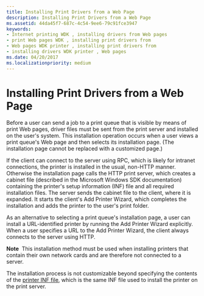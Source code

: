 ```yaml
---
title: Installing Print Drivers from a Web Page
description: Installing Print Drivers from a Web Page
ms.assetid: 44da45f7-687c-4c54-9ee6-79c91fce3947
keywords:
- Internet printing WDK , installing drivers from Web pages
- print Web pages WDK , installing print drivers from
- Web pages WDK printer , installing print drivers from
- installing drivers WDK printer , Web pages
ms.date: 04/20/2017
ms.localizationpriority: medium
---
```


# Installing Print Drivers from a Web Page





Before a user can send a job to a print queue that is visible by means of print Web pages, driver files must be sent from the print server and installed on the user's system. This installation operation occurs when a user views a print queue's Web page and then selects its installation page. (The installation page cannot be replaced with a customized page.)

If the client can connect to the server using RPC, which is likely for intranet connections, the printer is installed in the usual, non-HTTP manner. Otherwise the installation page calls the HTTP print server, which creates a cabinet file (described in the Microsoft Windows SDK documentation) containing the printer's setup information (INF) file and all required installation files. The server sends the cabinet file to the client, where it is expanded. It starts the client's Add Printer Wizard, which completes the installation and adds the printer to the user's print folder.

As an alternative to selecting a print queue's installation page, a user can install a URL-identified printer by running the Add Printer Wizard explicitly. When a user specifies a URL to the Add Printer Wizard, the client always connects to the server using HTTP.

**Note**  This installation method must be used when installing printers that contain their own network cards and are therefore not connected to a server.

 

The installation process is not customizable beyond specifying the contents of the [printer INF file](printer-inf-files.md), which is the same INF file used to install the printer on the print server.

 

 




